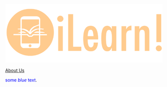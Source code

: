 ![image info](./Images/logo1.png)

[About Us](./pages/About.md)

<span style="color:blue">some *blue* text</span>.

